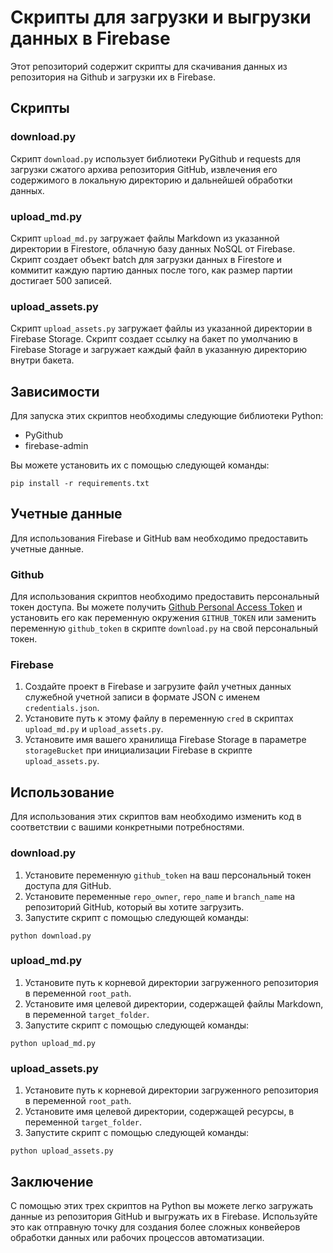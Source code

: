 # Скрипты для загрузки и выгрузки данных в Firebase

Этот репозиторий содержит скрипты для скачивания данных из репозитория на Github и загрузки их в Firebase.

## Скрипты

### download.py

Скрипт `download.py` использует библиотеки PyGithub и requests для загрузки сжатого архива репозитория GitHub, извлечения его содержимого в локальную директорию и дальнейшей обработки данных.

### upload_md.py

Скрипт `upload_md.py` загружает файлы Markdown из указанной директории в Firestore, облачную базу данных NoSQL от Firebase. Скрипт создает объект batch для загрузки данных в Firestore и коммитит каждую партию данных после того, как размер партии достигает 500 записей.

### upload_assets.py

Скрипт `upload_assets.py` загружает файлы из указанной директории в Firebase Storage. Скрипт создает ссылку на бакет по умолчанию в Firebase Storage и загружает каждый файл в указанную директорию внутри бакета.

## Зависимости

Для запуска этих скриптов необходимы следующие библиотеки Python:

* PyGithub
* firebase-admin

Вы можете установить их с помощью следующей команды:

```shell
pip install -r requirements.txt
```

## Учетные данные

Для использования Firebase и GitHub вам необходимо предоставить учетные данные.

### Github

Для использования скриптов необходимо предоставить персональный токен доступа. Вы можете получить [Github Personal Access Token](https://docs.github.com/en/authentication/keeping-your-account-and-data-secure/creating-a-personal-access-token) и установить его как переменную окружения `GITHUB_TOKEN` или заменить переменную `github_token` в скрипте `download.py` на свой персональный токен.

### Firebase

1. Создайте проект в Firebase и загрузите файл учетных данных служебной учетной записи в формате JSON с именем `credentials.json`.
2. Установите путь к этому файлу в переменную `cred` в скриптах `upload_md.py` и `upload_assets.py`.
3. Установите имя вашего хранилища Firebase Storage в параметре `storageBucket` при инициализации Firebase в скрипте `upload_assets.py`.

## Использование

Для использования этих скриптов вам необходимо изменить код в соответствии с вашими конкретными потребностями.

### download.py

1. Установите переменную `github_token` на ваш персональный токен доступа для GitHub.
2. Установите переменные `repo_owner`, `repo_name` и `branch_name` на репозиторий GitHub, который вы хотите загрузить.
3. Запустите скрипт с помощью следующей команды:

```shell
python download.py
```

### upload_md.py

1. Установите путь к корневой директории загруженного репозитория в переменной `root_path`.
2. Установите имя целевой директории, содержащей файлы Markdown, в переменной `target_folder`.
3. Запустите скрипт с помощью следующей команды:

```shell
python upload_md.py
```

### upload_assets.py

1. Установите путь к корневой директории загруженного репозитория в переменной `root_path`.
2. Установите имя целевой директории, содержащей ресурсы, в переменной `target_folder`.
3. Запустите скрипт с помощью следующей команды:

```shell
python upload_assets.py
```

## Заключение

С помощью этих трех скриптов на Python вы можете легко загружать данные из репозитория GitHub и выгружать их в Firebase. Используйте это как отправную точку для создания более сложных конвейеров обработки данных или рабочих процессов автоматизации.
